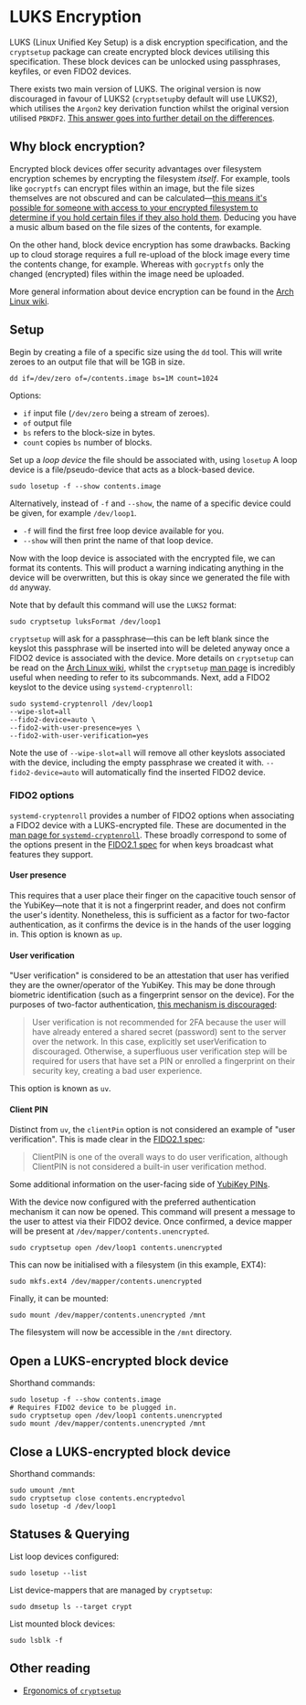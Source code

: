 # LUKS Encryption

LUKS (Linux Unified Key Setup) is a disk encryption specification, and the `cryptsetup` package can create encrypted block devices utilising this specification.
These block devices can be unlocked using passphrases, keyfiles, or even FIDO2 devices.

There exists two main version of LUKS.
The original version is now discouraged in favour of LUKS2 (`cryptsetup`by default will use LUKS2), which utilises the `Argon2` key derivation function whilst the original version utilised `PBKDF2`.
[This answer goes into further detail on the differences][1].

## Why block encryption?

Encrypted block devices offer security advantages over filesystem encryption schemes by encrypting the filesystem _itself_.
For example, tools like `gocryptfs` can encrypt files within an image, but the file sizes themselves are not obscured and can be calculated—[this means it's possible for someone with access to your encrypted filesystem to determine if you hold certain files if they also hold them][2].
Deducing you have a music album based on the file sizes of the contents, for example.

On the other hand, block device encryption has some drawbacks.
Backing up to cloud storage requires a full re-upload of the block image every time the contents change, for example.
Whereas with `gocryptfs` only the changed (encrypted) files within the image need be uploaded.

More general information about device encryption can be found in the [Arch Linux wiki][3].

## Setup

Begin by creating a file of a specific size using the `dd` tool.
This will write zeroes to an output file that will be 1GB in size.

```shell
dd if=/dev/zero of=/contents.image bs=1M count=1024
```

Options:

* `if` input file (`/dev/zero` being a stream of zeroes).
* `of` output file
* `bs` refers to the block-size in bytes.
* `count` copies `bs` number of blocks.

Set up a _loop device_ the file should be associated with, using `losetup`
A loop device is a file/pseudo-device that acts as a block-based device.

```shell
sudo losetup -f --show contents.image
```

Alternatively, instead of `-f` and `--show`, the name of a specific device could be given, for example `/dev/loop1`.

* `-f` will find the first free loop device available for you.
* `--show` will then print the name of that loop device.

Now with the loop device is associated with the encrypted file, we can format its contents.
This will product a warning indicating anything in the device will be overwritten, but this is okay since we generated the file with `dd` anyway.

Note that by default this command will use the `LUKS2` format:

```shell
sudo cryptsetup luksFormat /dev/loop1
```

`cryptsetup` will ask for a passphrase—this can be left blank since the keyslot this passphrase will be inserted into will be deleted anyway once a FIDO2 device is associated with the device.
More details on `cryptsetup` can be read on the [Arch Linux wiki][4], whilst the `cryptsetup` [man page][5] is incredibly useful when needing to refer to its subcommands.
Next, add a FIDO2 keyslot to the device using `systemd-cryptenroll`:

```shell
sudo systemd-cryptenroll /dev/loop1
--wipe-slot=all
--fido2-device=auto \
--fido2-with-user-presence=yes \
--fido2-with-user-verification=yes
```

Note the use of `--wipe-slot=all` will remove all other keyslots associated with the device, including the empty passphrase we created it with.
`--fido2-device=auto` will automatically find the inserted FIDO2 device.

### FIDO2 options

`systemd-cryptenroll` provides a number of FIDO2 options when associating a FIDO2 device with a LUKS-encrypted file.
These are documented in the [man page for `systemd-cryptenroll`][6].
These broadly correspond to some of the options present in the [FIDO2.1 spec][7] for when keys broadcast what features they support.

#### User presence

This requires that a user place their finger on the capacitive touch sensor of the YubiKey—note that it is not a fingerprint reader, and does not confirm the user's identity.
Nonetheless, this is sufficient as a factor for two-factor authentication, as it confirms the device is in the hands of the user logging in.
This option is known as `up`.

#### User verification

"User verification" is considered to be an attestation that user has verified they are the owner/operator of the YubiKey.
This may be done through biometric identification (such as a fingerprint sensor on the device).
For the purposes of two-factor authentication, [this mechanism is discouraged][8]:

> User verification is not recommended for 2FA because the user will have already entered a shared secret (password) sent to the server over the network.
> In this case, explicitly set userVerification to discouraged.
> Otherwise, a superfluous user verification step will be required for users that have set a PIN or enrolled a fingerprint on their security key, creating a bad user experience.

This option is known as `uv`.

#### Client PIN

Distinct from `uv`, the `clientPin` option is not considered an example of "user verification".
This is made clear in the [FIDO2.1 spec][9]:

> ClientPIN is one of the overall ways to do user verification, although ClientPIN is not considered a built-in user verification method.

Some additional information on the user-facing side of [YubiKey PINs][10].

With the device now configured with the preferred authentication mechanism it can now be opened.
This command will present a message to the user to attest via their FIDO2 device.
Once confirmed, a device mapper will be present at `/dev/mapper/contents.unencrypted`.

```shell
sudo cryptsetup open /dev/loop1 contents.unencrypted
```

This can now be initialised with a filesystem (in this example, EXT4):

```shell
sudo mkfs.ext4 /dev/mapper/contents.unencrypted
```

Finally, it can be mounted:

```shell
sudo mount /dev/mapper/contents.unencrypted /mnt
```

The filesystem will now be accessible in the `/mnt` directory.

## Open a LUKS-encrypted block device

Shorthand commands:

```shell
sudo losetup -f --show contents.image
# Requires FIDO2 device to be plugged in.
sudo cryptsetup open /dev/loop1 contents.unencrypted
sudo mount /dev/mapper/contents.unencrypted /mnt
```

## Close a LUKS-encrypted block device

Shorthand commands:

```shell
sudo umount /mnt
sudo cryptsetup close contents.encryptedvol
sudo losetup -d /dev/loop1
```

## Statuses & Querying

List loop devices configured:

```shell
sudo losetup --list
```

List device-mappers that are managed by `cryptsetup`:

```shell
sudo dmsetup ls --target crypt
```

List mounted block devices:

```shell
sudo lsblk -f
```

## Other reading

* [Ergonomics of `cryptsetup`][11]

[1]: https://askubuntu.com/a/1259424
[2]: https://nuetzlich.net/gocryptfs/threat_model/
[3]: https://wiki.archlinux.org/title/Data-at-rest_encryption
[4]: https://wiki.archlinux.org/title/Dm-crypt/Device_encryption
[5]: https://www.man7.org/linux/man-pages/man8/cryptsetup.8.html
[6]: https://manpages.debian.org/testing/systemd/systemd-cryptenroll.1.en.html
[7]: https://fidoalliance.org/specs/fido-v2.1-ps-20210615/fido-client-to-authenticator-protocol-v2.1-ps-errata-20220621.html
[8]: https://developers.yubico.com/WebAuthn/WebAuthn_Developer_Guide/User_Presence_vs_User_Verification.html
[9]: https://fidoalliance.org/specs/fido-v2.1-ps-20210615/fido-client-to-authenticator-protocol-v2.1-ps-errata-20220621.html#authenticatorGetInfo
[10]: https://support.yubico.com/hc/en-us/articles/4402836718866-Understanding-YubiKey-PINs
[11]: https://www.thegeekstuff.com/2016/03/cryptsetup-lukskey/

